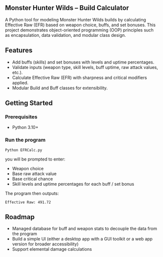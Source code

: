 ## Monster Hunter Wilds – Build Calculator
A Python tool for modeling Monster Hunter Wilds builds by calculating Effective Raw (EFR) based on weapon choice, buffs, and set bonuses. This project demonstrates object-oriented programming (OOP) principles such as encapsulation, data validation, and modular class design.

## Features
- Add buffs (skills) and set bonuses with levels and uptime percentages.
- Validate inputs (weapon type, skill levels, buff uptime, raw attack values, etc.).
- Calculate Effective Raw (EFR) with sharpness and critical modifiers applied.
- Modular Build and Buff classes for extensibility.

## Getting Started
### Prerequisites
- Python 3.10+

### Run the program
```
Python EFRCalc.py
```
you will be prompted to enter:
- Weapon choice
- Base raw attack value
- Base critical chance
- Skill levels and uptime percentages for each buff / set bonus

The program then outputs:
```
Effective Raw: 491.72
```

## Roadmap
- Managed database for buff and weapon stats to decouple the data from the program
- Build a simple UI (either a desktop app with a GUI toolkit or a web app version for broader accessibility)
- Support elemental damage calculations
